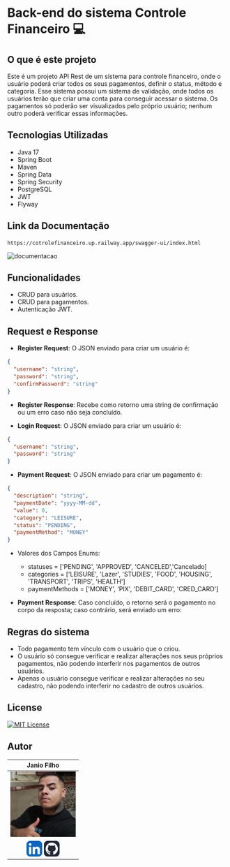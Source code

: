 # Back-end do sistema Controle Financeiro 💻

## O que é este projeto
Este é um projeto API Rest de um sistema para controle financeiro, onde o usuário poderá criar todos os seus pagamentos, definir o status, método e categoria. Esse sistema possui um sistema de validação, onde todos os usuários terão que criar uma conta para conseguir acessar o sistema. Os pagamentos só poderão ser visualizados pelo próprio usuário; nenhum outro poderá verificar essas informações.

## Tecnologias Utilizadas
- Java 17
- Spring Boot
- Maven
- Spring Data
- Spring Security
- PostgreSQL
- JWT
- Flyway

## Link da Documentação

```
https://cotrolefinanceiro.up.railway.app/swagger-ui/index.html
```
![documentacao](https://github.com/user-attachments/assets/f2e2750d-4b46-4882-b68c-0833762257f9)


## Funcionalidades
- CRUD para usuários.
- CRUD para pagamentos.
- Autenticação JWT.

## Request e Response
- **Register Request**: O JSON enviado para criar um usuário é:
```json
{
  "username": "string",
  "password": "string",
  "confirmPassword": "string"
}
```
- **Register Response**: Recebe como retorno uma string de confirmação ou um erro caso não seja concluído.

- **Login Request**: O JSON enviado para criar um usuário é:
```json
{
  "username": "string",
  "password": "string"
}
```

- **Payment Request**: O JSON enviado para criar um pagamento é:
```json
{
  "description": "string",
  "paymentDate": "yyyy-MM-dd",
  "value": 0,
  "category": "LEISURE",
  "status": "PENDING",
  "paymentMethod": "MONEY"
}
```

 - Valores dos Campos Enums:
   -  statuses = ['PENDING', 'APPROVED', 'CANCELED','Cancelado]
   - categories = ['LEISURE', 'Lazer', 'STUDIES', 'FOOD', 'HOUSING', 'TRANSPORT', 'TRIPS', 'HEALTH']
   - paymentMethods = ['MONEY', 'PIX', 'DEBIT_CARD', 'CRED_CARD']
   
- **Payment Response**: Caso concluído, o retorno será o pagamento no corpo da resposta; caso contrário, será enviado um erro:

## Regras do sistema
- Todo pagamento tem vínculo com o usuário que o criou.
- O usuário só consegue verificar e realizar alterações nos seus próprios pagamentos, não podendo interferir nos pagamentos de outros usuários.
- Apenas o usuário consegue verificar e realizar alterações no seu cadastro, não podendo interferir no cadastro de outros usuários.

## License
[![MIT License](https://img.shields.io/badge/License-MIT-green.svg)](./LICENSE)

## Autor
|                                                                   Janio Filho                                                                    |
|:------------------------------------------------------------------------------------------------------------------------------------------------:|
|                                              <img src="./github/images/perfil.png" width="150"/>                                                  |
| [![Techs](./github/icons/linkedin.png)](https://www.linkedin.com/in/janioofi) [![Techs](./github/icons/github.png)](https://github.com/janioofi) |
